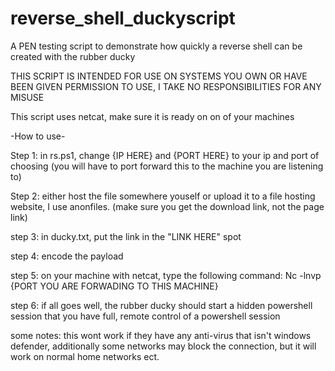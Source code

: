 # reverse_shell_duckyscript
A PEN testing script to demonstrate how quickly a reverse shell can be created with the rubber ducky

THIS SCRIPT IS INTENDED FOR USE ON SYSTEMS YOU OWN OR HAVE BEEN GIVEN PERMISSION TO USE, I TAKE NO RESPONSIBILITIES FOR ANY MISUSE

This script uses netcat, make sure it is ready on on of your machines

-How to use-

Step 1: in rs.ps1, change {IP HERE} and {PORT HERE} to your ip and port of choosing (you will have to port forward this to the machine you are listening to)

Step 2: either host the file somewhere youself or upload it to a file hosting website, I use anonfiles. (make sure you get the download link, not the page link)

step 3: in ducky.txt, put the link in the "LINK HERE" spot

step 4: encode the payload

step 5: on your machine with netcat, type the following command: Nc -lnvp {PORT YOU ARE FORWADING TO THIS MACHINE}

step 6: if all goes well, the rubber ducky should start a hidden powershell session that you have full, remote control of a powershell session

some notes: this wont work if they have any anti-virus that isn't windows defender, additionally some networks may block the connection, but it will work on normal home networks ect.
